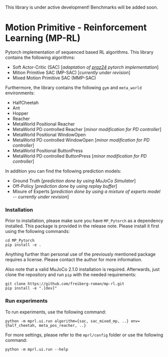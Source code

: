 This library is under active development! Benchmarks will be added soon.

# Motion Primitive - Reinforcement Learning (MP-RL)
Pytorch implementation of sequenced based RL algorithms. This library contains the following algorithms:
* Soft Actor-Critic (SAC) [*adaptation of [praz24](https://github.com/pranz24/pytorch-soft-actor-critic) pytorch implementation*]
* Mition Primitive SAC (MP-SAC)  [*currently under revision*]
* Mixed Motion Primitive SAC (MMP-SAC)

Furthermore, the library contains the following ``gym`` and ``meta_world`` environments:
* HalfCheetah
* Ant
* Hopper
* Reacher
* MetaWorld Positional Reacher
* MetaWorld PD controlled Reacher [*minor modification for PD controller*]
* MetaWorld Positional WindowOpen
* MetaWorld PD controlled WindowOpen [*minor modification for PD controller*]
* MetaWorld Positional ButtonPress
* MetaWorld PD controlled ButtonPress [*minor modification for PD controller*]

In addition you can find the following prediction models:
* Ground Truth [*prediction done by using MuJoCo Simulator*]
* Off-Policy [*prediction done by using replay buffer*]
* Mixure of Experts [*prediction done by using a mixture of experts model -- currently under revision*]

### Installation
Prior to installation, please make sure you have ``MP_Pytorch`` as a dependency installed.
This package is provided in the release note. Please install it first using the following commands:

    cd MP_Pytorch
    pip install -e .

Anything further than personal use of the previously mentioned package requires a license.
Please contact the author for more information.

Also note that a valid MuJoCo 2.1.0 installation is required.
Afterwards, just clone the repository and run ``pip`` with the needed requirements:

    git clone https://github.com/freiberg-roman/mp-rl.git
    pip install -e ".[dev]"

### Run experiments
To run experiments, use the following command:

    python -m mprl.ui.run algorithm={sac, sac_mixed_mp, ..} env={half_cheetah, meta_pos_reacher, ..}
For more settings, please refer to the ``mprl/config`` folder or use the following command:

    python -m mprl.ui.run --help

